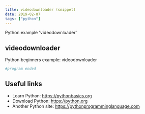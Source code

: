 ```yaml
---
title: videodownloader (snippet)
date: 2019-02-07
tags: ["python"]
---
```

Python example 'videodownloader'


## videodownloader

Python beginners example: videodownloader

```python
#program ended

```

## Useful links

- Learn Python: https://pythonbasics.org
- Download Python: https://python.org
- Another Python site: https://pythonprogramminglanguage.com
